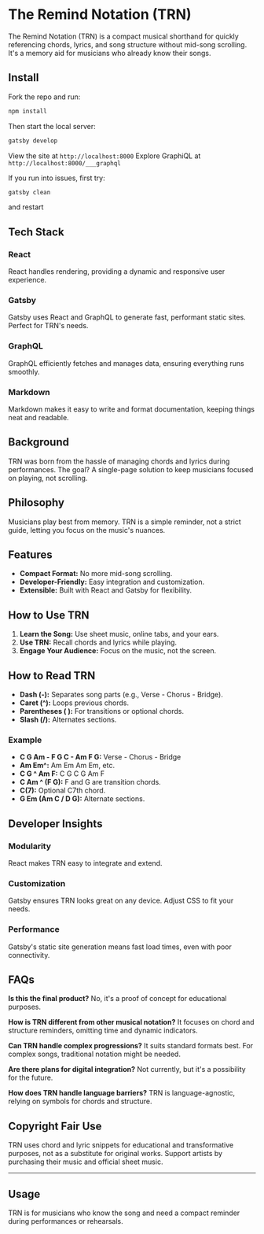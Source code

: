 # The Remind Notation (TRN)

The Remind Notation (TRN) is a compact musical shorthand for quickly referencing chords, lyrics, and song structure without mid-song scrolling. It's a memory aid for musicians who already know their songs.

## Install

Fork the repo and run:

```bash
npm install
```

Then start the local server: 

```bash
gatsby develop
```

View the site at `http://localhost:8000` 
Explore GraphiQL at `http://localhost:8000/___graphql`

If you run into issues, first try: 

```bash
gatsby clean
```

and restart

## Tech Stack

### React

React handles rendering, providing a dynamic and responsive user experience.

### Gatsby

Gatsby uses React and GraphQL to generate fast, performant static sites. Perfect for TRN's needs.

### GraphQL

GraphQL efficiently fetches and manages data, ensuring everything runs smoothly.

### Markdown

Markdown makes it easy to write and format documentation, keeping things neat and readable.

## Background

TRN was born from the hassle of managing chords and lyrics during performances. The goal? A single-page solution to keep musicians focused on playing, not scrolling.

## Philosophy

Musicians play best from memory. TRN is a simple reminder, not a strict guide, letting you focus on the music's nuances.

## Features

- **Compact Format:** No more mid-song scrolling.
- **Developer-Friendly:** Easy integration and customization.
- **Extensible:** Built with React and Gatsby for flexibility.

## How to Use TRN

1. **Learn the Song:** Use sheet music, online tabs, and your ears.
2. **Use TRN:** Recall chords and lyrics while playing.
3. **Engage Your Audience:** Focus on the music, not the screen.

## How to Read TRN

- **Dash (-):** Separates song parts (e.g., Verse - Chorus - Bridge).
- **Caret (^):** Loops previous chords.
- **Parentheses ( ):** For transitions or optional chords.
- **Slash (/):** Alternates sections.

### Example

- **C G Am - F G C - Am F G:** Verse - Chorus - Bridge
- **Am Em^:** Am Em Am Em, etc.
- **C G ^ Am F:** C G C G Am F
- **C Am ^ (F G):** F and G are transition chords.
- **C(7):** Optional C7th chord.
- **G Em (Am C / D G):** Alternate sections.

## Developer Insights

### Modularity

React makes TRN easy to integrate and extend.

### Customization

Gatsby ensures TRN looks great on any device. Adjust CSS to fit your needs.

### Performance

Gatsby's static site generation means fast load times, even with poor connectivity.

## FAQs

**Is this the final product?**
No, it's a proof of concept for educational purposes.

**How is TRN different from other musical notation?**
It focuses on chord and structure reminders, omitting time and dynamic indicators.

**Can TRN handle complex progressions?**
It suits standard formats best. For complex songs, traditional notation might be needed.

**Are there plans for digital integration?**
Not currently, but it's a possibility for the future.

**How does TRN handle language barriers?**
TRN is language-agnostic, relying on symbols for chords and structure.

## Copyright Fair Use

TRN uses chord and lyric snippets for educational and transformative purposes, not as a substitute for original works. Support artists by purchasing their music and official sheet music.

---

## Usage

TRN is for musicians who know the song and need a compact reminder during performances or rehearsals.
